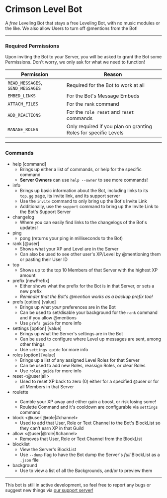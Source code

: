 # Crimson Level Bot
A *free* Leveling Bot that stays a free Leveling Bot, with no music modules or the like. We also allow Users to turn off @mentions from the Bot!

---
### Required Permissions
Upon inviting the Bot to your Server, you will be asked to grant the Bot some Permissions. Don't worry, we only ask for what we need to function!

| Permission | Reason |
|--|--|
| `READ_MESSAGES`, `SEND_MESSAGES` | Required for the Bot to work at all |
| `EMBED_LINKS` | For the Bot's Message Embeds |
| `ATTACH_FILES` | For the `rank` command |
| `ADD_REACTIONS` | For the `role reset` and `reset` commands |
| `MANAGE_ROLES` | Only required if you plan on granting Roles for specific Levels |

---
### Commands
* help [command]
	* Brings up either a list of commands, or help for the specific command
	* **Server Owners** can use `help --owner` to see more commands!
* info
	* Brings up basic information about the Bot, including links to its `top.gg` page, its invite link, and its support server
    * Use the `invite` command to only bring up the Bot's Invite Link
    * Additionally, use the `support` command to bring up the Invite Link to the Bot's Support Server
* changelog
    * Where you can easily find links to the changelogs of the Bot's updates!
* ping
	* pong (returns your ping in milliseconds to the Bot)
* rank [@user]
	* Shows what your XP and Level are in the Server
    * Can also be used to see other user's XP/Level by @mentioning them or pasting their User ID
* top
	* Shows up to the top 10 Members of that Server with the highest XP amount
* prefix [newPrefix]
	* Either shows what the prefix for the Bot is in that Server, or sets a new prefix
	* *Reminder that the Bot's @mention works as a backup prefix too!*
* prefs [option] [value]
	* Brings up what *your* preferences are in the Bot
	* Can be used to set/disable your background for the `rank` command and if you allow @mentions
	* Use `prefs guide` for more info
* settings [option] [value]
	* Brings up what the Server's settings are in the Bot
	* Can be used to configure where Level up messages are sent, among other things
	* Use `settings guide` for more info
* roles [option] [value]
	* Brings up a list of any assigned Level Roles for that Server
	* Can be used to add new Roles, reassign Roles, or clear Roles
	* Use `roles guide` for more info
* reset <@user|all>
	* Used to reset XP back to zero (0) either for a specified @user or for all Members in that Server
* roulette <XPBet>
    * Gamble your XP away and either gain a boost, or risk losing some!
	* Roulette Command and it's cooldown are configurable via `settings` command
* block <@user|@role|#channel>
	* Used to add that User, Role or Text Channel to the Bot's BlockList so they can't earn XP in that Guild
* allow <@user|@role|#channel>
	* Removes that User, Role or Text Channel from the BlockList
* blocklist
	* View the Server's BlockList
	* Use `--dump` flag to have the Bot dump the Server's *full* BlockList as a `.json` file
* background
    * Use to view a list of all the Backgrounds, and/or to preview them

---
This bot is still in active development, so feel free to report any bugs or suggest new things via [our support server!](https://discord.gg/YuxSF39)